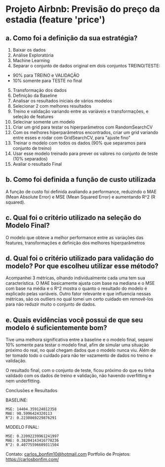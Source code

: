# Projeto Airbnb: Previsão do preço da estadia (feature 'price')

## a. Como foi a definição da sua estratégia?
1. Baixar os dados
2. Análise Exploratória
3. Machine Learning
4. Separar o conjunto de dados original em dois conjuntos TREINO/TESTE:
 * 90% para TREINO e VALIDAÇÃO
 * 10% somente para TESTE no final
5. Transformação dos dados
6. Definição da Baseline
7. Analisar os resultados iniciais de vários modelos
8. Selecionar 2 com melhores resultados
9. Treino e validação variando entre as variáveis e transformações, e seleção de features
10. Selecinar somente um modelo
11. Criar um grid para testar os hiperparâmetros com RandomSearchCV
12. Com os melhores hiperparâmetros encontrados, criar um grid variando entre esses e rodar com GridSearchCV, para "ajuste fino"
13. Treinar o modelo com todos os dados (90% que separamos para conjunto de treino)
14. Usar esse modelo treinado para prever os valores no conjunto de teste (10% separados)
15. Avaliar o resultado Final

## b. Como foi definida a função de custo utilizada
A função de custo foi definida avaliando a performance, reduzindo o MAE (Mean Absolute Error) e MSE (Mean Squared Error) e aumentando R^2 (R squared).

## c. Qual foi o critério utilizado na seleção do Modelo Final?
O modelo que obteve a melhor performance entre as variações das features, transformações e definição dos melhores hiperparâmetros

## d. Qual foi o critério utilizado para validação do modelo? Por que escolheu utilizar esse método?
Acompanhei 3 métricas, olhando individualmente cada uma tem sua característica. O MAE basicamente ajusta com base na mediana e o MSE com base na média e o R^2 mostra o quanto o resultado do modelo é explicado pelas variáveis. Outro fator relevante e que influencia nessas métricas, são os outliers no qual tomei um certo cuidado em removê-los para não reduzir muito o conjunto de dados.

## e. Quais evidências você possui de que seu modelo é suficientemente bom?
Tive uma melhora significativa entre a baseline e o modelo final, separei 10% somente para testar o modelo final, afim de simular uma situação próximo do real, no qual chegam dados que o modelo nunca viu. Além de ter tomado todo o cuidado para não ter vazamento de dados no treino e validação.

O resultado final, com o conjunto de teste, ficou próximo do que eu tinha validado com os dados de treino e validação, não havendo overfitting e nem underfitting.

Conclusões e Resultados

BASELINE:

    MSE: 14404.359124812358
    MAE: 98.5996424320113
    R^2: 0.2230869229876291

MODELO FINAL:

    MSE: 0.22092239961241997
    MAE: 0.38204143416778236
    R^2: 0.40775596609311504

Contato: carlos_bonfim10@hotmail.com
Portfolio de Projetos: https://carlosbonfim.com/
